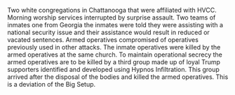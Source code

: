 Two white congregations in Chattanooga that were affiliated with HVCC.
Morning worship services interrupted by surprise assault. 
Two teams of inmates one from Georgia the inmates were told they were assisting with a national security issue and their assistance would result in reduced or vacated sentences. 
Armed operatives compromised of operatives previously used in other attacks. 
The inmate operatives were killed by the armed operatives at the same church. 
To maintain operational secrecy the armed operatives are to be killed by a third group made up of loyal Trump supporters identified and developed using Hypnos Infiltration. This group arrived after the disposal of the bodies and killed the armed operatives. 
This is a deviation of the Big Setup.
